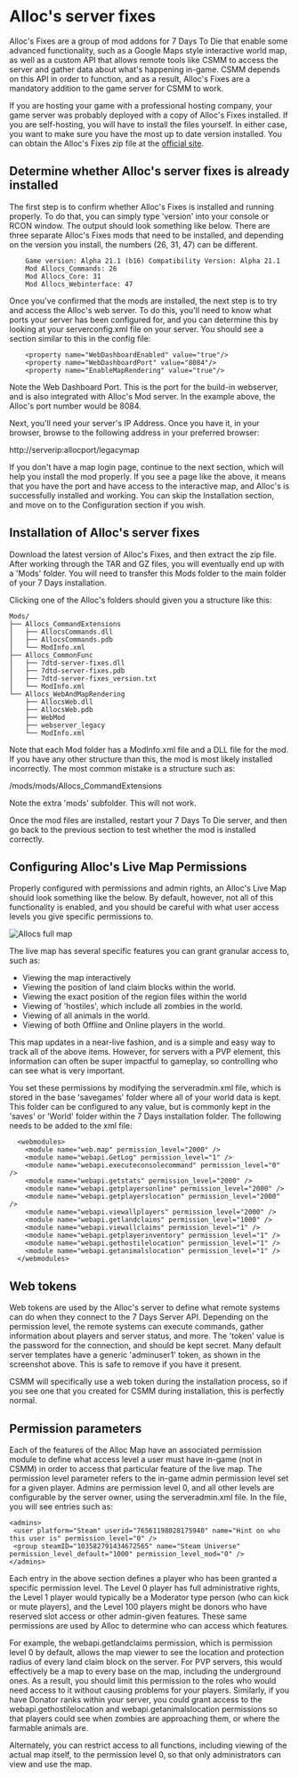 # Alloc's server fixes

Alloc's Fixes are a group of mod addons for 7 Days To Die that enable some advanced functionality, such as a Google Maps style interactive world map, as well as a custom API that allows remote tools like CSMM to access the server and gather data about what's happening in-game. CSMM depends on this API in order to function, and as a result, Alloc's Fixes are a mandatory addition to the game server for CSMM to work.

If you are hosting your game with a professional hosting company, your game server was probably deployed with a copy of Alloc's Fixes installed. If you are self-hosting, you will have to install the files yourself. In either case, you want to make sure you have the most up to date version installed. You can obtain the Alloc's Fixes zip file at the [official site](https://7dtd.illy.bz/wiki/Server%20fixes).

## Determine whether Alloc's server fixes is already installed

The first step is to confirm whether Alloc's Fixes is installed and running properly. To do that, you can simply type 'version' into your console or RCON window. The output should look something like below. There are three separate Alloc's Fixes mods that need to be installed, and depending on the version you install, the numbers (26, 31, 47) can be different.

```
    Game version: Alpha 21.1 (b16) Compatibility Version: Alpha 21.1
    Mod Allocs_Commands: 26
    Mod Allocs_Core: 31
    Mod Allocs_Webinterface: 47

```

Once you've confirmed that the mods are installed, the next step is to try and access the Alloc's web server. To do this, you'll need to know what ports your server has been configured for, and you can determine this by looking at your serverconfig.xml file on your server. You should see a section similar to this in the config file:

```
    <property name="WebDashboardEnabled" value="true"/>
    <property name="WebDashboardPort" value="8084"/>
    <property name="EnableMapRendering"	value="true"/>
```


Note the Web Dashboard Port. This is the port for the build-in webserver, and is also integrated with Alloc's Mod server. In the example above, the Alloc's port number would be 8084.

Next, you'll need your server's IP Address. Once you have it, in your browser, browse to the following address in your preferred browser:

http://serverip:allocport/legacymap

If you don't have a map login page, continue to the next section, which will help you install the mod properly. If you see a page like the above, it means that you have the port and have access to the interactive map, and Alloc's is successfully installed and working. You can skip the Installation section, and move on to the Configuration section if you wish.

## Installation of Alloc's server fixes

Download the latest version of Alloc's Fixes, and then extract the zip file. After working through the TAR and GZ files, you will eventually end up with a 'Mods' folder. You will need to transfer this Mods folder to the main folder of your 7 Days installation.

Clicking one of the Alloc's folders should given you a structure like this:

```
Mods/
├── Allocs_CommandExtensions
│   ├── AllocsCommands.dll
│   ├── AllocsCommands.pdb
│   └── ModInfo.xml
├── Allocs_CommonFunc
│   ├── 7dtd-server-fixes.dll
│   ├── 7dtd-server-fixes.pdb
│   ├── 7dtd-server-fixes_version.txt
│   └── ModInfo.xml
└── Allocs_WebAndMapRendering
    ├── AllocsWeb.dll
    ├── AllocsWeb.pdb
    ├── WebMod
    ├── webserver_legacy
    └── ModInfo.xml
```

Note that each Mod folder has a ModInfo.xml file and a DLL file for the mod. If you have any other structure than this, the mod is most likely installed incorrectly. The most common mistake is a structure such as:

/mods/mods/Allocs_CommandExtensions

Note the extra 'mods' subfolder. This will not work.

Once the mod files are installed, restart your 7 Days To Die server, and then go back to the previous section to test whether the mod is installed correctly.

## Configuring Alloc's Live Map Permissions

Properly configured with permissions and admin rights, an Alloc's Live Map should look something like the below. By default, however, not all of this functionality is enabled, and you should be careful with what user access levels you give specific permissions to.

![Allocs full map](/assets/images/CSMM/allocs/allocs-full-map-screenshot.png "Allocs full map")

The live map has several specific features you can grant granular access to, such as:

- Viewing the map interactively
- Viewing the position of land claim blocks within the world.
- Viewing the exact position of the region files within the world
- Viewing of 'hostiles', which include all zombies in the world.
- Viewing of all animals in the world.
- Viewing of both Offline and Online players in the world.

This map updates in a near-live fashion, and is a simple and easy way to track all of the above items. However, for servers with a PVP element, this information can often be super impactful to gameplay, so controlling who can see what is very important.

You set these permissions by modifying the serveradmin.xml file, which is stored in the base 'savegames' folder where all of your world data is kept. This folder can be configured to any value, but is commonly kept in the 'saves' or 'World' folder within the 7 Days installation folder. The following needs to be added to the xml file:

```
  <webmodules>
    <module name="web.map" permission_level="2000" />
    <module name="webapi.GetLog" permission_level="1" />
    <module name="webapi.executeconsolecommand" permission_level="0" />
    <module name="webapi.getstats" permission_level="2000" />
    <module name="webapi.getplayersonline" permission_level="2000" />
    <module name="webapi.getplayerslocation" permission_level="2000" />
    <module name="webapi.viewallplayers" permission_level="2000" />
    <module name="webapi.getlandclaims" permission_level="1000" />
    <module name="webapi.viewallclaims" permission_level="1" />
    <module name="webapi.getplayerinventory" permission_level="1" />
    <module name="webapi.gethostilelocation" permission_level="1" />
    <module name="webapi.getanimalslocation" permission_level="1" />
  </webmodules>
```

## Web tokens

Web tokens are used by the Alloc's server to define what remote systems can do when they connect to the 7 Days Server API. Depending on the permission level, the remote systems can execute commands, gather information about players and server status, and more. The 'token' value is the password for the connection, and should be kept secret. Many default server templates have a generic 'adminuser1' token, as shown in the screenshot above. This is safe to remove if you have it present.

CSMM will specifically use a web token during the installation process, so if you see one that you created for CSMM during installation, this is perfectly normal.

## Permission parameters

Each of the features of the Alloc Map have an associated permission module to define what access level a user must have in-game (not in CSMM) in order to access that particular feature of the live map. The permission level parameter refers to the in-game admin permission level set for a given player. Admins are permission level 0, and all other levels are configurable by the server owner, using the serveradmin.xml file. In the file, you will see entries such as:

```
<admins>
 <user platform="Steam" userid="76561198028175940" name="Hint on who this user is" permission_level="0" />
 <group steamID="103582791434672565" name="Steam Universe" permission_level_default="1000" permission_level_mod="0" />
</admins>
```

Each entry in the above section defines a player who has been granted a specific permission level. The Level 0 player has full administrative rights, the Level 1 player would typically be a Moderator type person (who can kick or mute players), and the Level 100 players might be donors who have reserved slot access or other admin-given features. These same permissions are used by Alloc to determine who can access which features.

For example, the webapi.getlandclaims permission, which is permission level 0 by default, allows the map viewer to see the location and protection radius of every land claim block on the server. For PVP servers, this would effectively be a map to every base on the map, including the underground ones. As a result, you should limit this permission to the roles who would need access to it without causing problems for your players. Similarly, if you have Donator ranks within your server, you could grant access to the webapi.gethostilelocation and webapi.getanimalslocation permissions so that players could see when zombies are approaching them, or where the farmable animals are.

Alternately, you can restrict access to all functions, including viewing of the actual map itself, to the permission level 0, so that only administrators can view and use the map.
